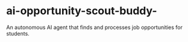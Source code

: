 # ai-opportunity-scout-buddy-
An autonomous AI agent that finds and processes job opportunities for students.
